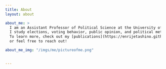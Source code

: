 ```yaml
---
title: About
layout: about

about_me: >
  I am an Assistant Professor of Political Science at the University of Alabama. 
  I study elections, voting behavior, public opinion, and political methodology. 
  To learn more, check out my [publications](https://enrijetashino.github.io/publications) 
  or feel free to reach out!

about_me_img: "/imgs/me/pictureofme.png"

  
---
```


